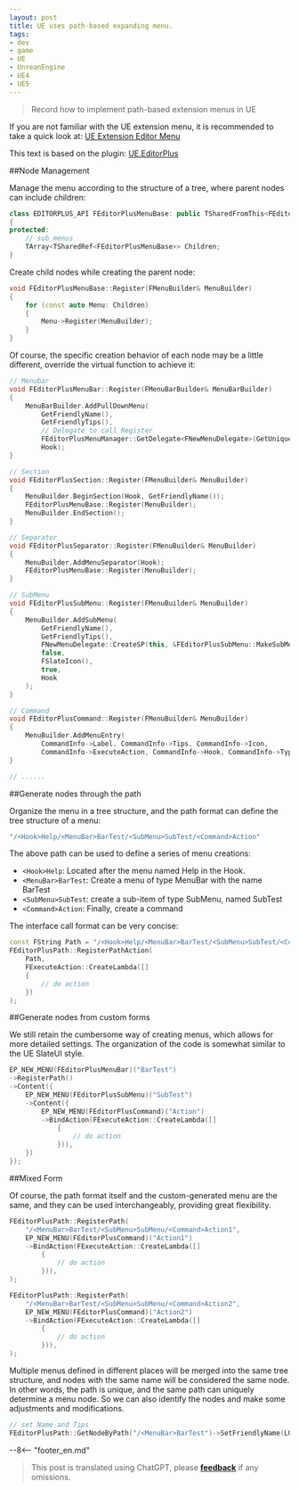 ```yaml
---
layout: post
title: UE uses path-based expanding menu.
tags:
- dev
- game
- UE
- UnreanEngine
- UE4
- UE5
---
```


<meta property="og:title" content="UE 使用路径形式扩展菜单" />

> Record how to implement path-based extension menus in UE

If you are not familiar with the UE extension menu, it is recommended to take a quick look at: [UE Extension Editor Menu](ue-扩展编辑器菜单.md)

This text is based on the plugin: [UE.EditorPlus](https://github.com/disenone/UE.EditorPlus)

##Node Management

Manage the menu according to the structure of a tree, where parent nodes can include children:

```cpp
class EDITORPLUS_API FEditorPlusMenuBase: public TSharedFromThis<FEditorPlusMenuBase>
{
protected:
	// sub menus
	TArray<TSharedRef<FEditorPlusMenuBase>> Children;
}
```

Create child nodes while creating the parent node:

```cpp
void FEditorPlusMenuBase::Register(FMenuBuilder& MenuBuilder)
{
	for (const auto Menu: Children)
	{
		Menu->Register(MenuBuilder);
	}
}
```

Of course, the specific creation behavior of each node may be a little different, override the virtual function to achieve it:

```cpp
// Menubar
void FEditorPlusMenuBar::Register(FMenuBarBuilder& MenuBarBuilder)
{
	MenuBarBuilder.AddPullDownMenu(
		GetFriendlyName(),
		GetFriendlyTips(),
        // Delegate to call Register
		FEditorPlusMenuManager::GetDelegate<FNewMenuDelegate>(GetUniqueId()),       
		Hook);
}

// Section
void FEditorPlusSection::Register(FMenuBuilder& MenuBuilder)
{
	MenuBuilder.BeginSection(Hook, GetFriendlyName());
	FEditorPlusMenuBase::Register(MenuBuilder);
	MenuBuilder.EndSection();
}

// Separator
void FEditorPlusSeparator::Register(FMenuBuilder& MenuBuilder)
{
	MenuBuilder.AddMenuSeparator(Hook);
	FEditorPlusMenuBase::Register(MenuBuilder);
}

// SubMenu
void FEditorPlusSubMenu::Register(FMenuBuilder& MenuBuilder)
{
	MenuBuilder.AddSubMenu(
		GetFriendlyName(),
		GetFriendlyTips(),
		FNewMenuDelegate::CreateSP(this, &FEditorPlusSubMenu::MakeSubMenu),
		false,
		FSlateIcon(),
		true,
		Hook
	);
}

// Command
void FEditorPlusCommand::Register(FMenuBuilder& MenuBuilder)
{
    MenuBuilder.AddMenuEntry(
        CommandInfo->Label, CommandInfo->Tips, CommandInfo->Icon,
        CommandInfo->ExecuteAction, CommandInfo->Hook, CommandInfo->Type);
}

// ......
```

##Generate nodes through the path

Organize the menu in a tree structure, and the path format can define the tree structure of a menu:

```cpp
"/<Hook>Help/<MenuBar>BarTest/<SubMenu>SubTest/<Command>Action"
```

The above path can be used to define a series of menu creations:

- `<Hook>Help`: Located after the menu named Help in the Hook.
- `<MenuBar>BarTest`: Create a menu of type MenuBar with the name BarTest
- `<SubMenu>SubTest`: create a sub-item of type SubMenu, named SubTest
- `<Command>Action`: Finally, create a command

The interface call format can be very concise:

```cpp
const FString Path = "/<Hook>Help/<MenuBar>BarTest/<SubMenu>SubTest/<Command>Action";
FEditorPlusPath::RegisterPathAction(
	Path, 
    FExecuteAction::CreateLambda([]
    {
        // do action
    })
);
```

##Generate nodes from custom forms

We still retain the cumbersome way of creating menus, which allows for more detailed settings. The organization of the code is somewhat similar to the UE SlateUI style.

```cpp
EP_NEW_MENU(FEditorPlusMenuBar)("BarTest")
->RegisterPath()
->Content({
    EP_NEW_MENU(FEditorPlusSubMenu)("SubTest")
    ->Content({
        EP_NEW_MENU(FEditorPlusCommand)("Action")
        ->BindAction(FExecuteAction::CreateLambda([]
            {
                // do action
            })),
    })
});
```

##Mixed Form

Of course, the path format itself and the custom-generated menu are the same, and they can be used interchangeably, providing great flexibility.

```cpp
FEditorPlusPath::RegisterPath(
    "/<MenuBar>BarTest/<SubMenu>SubMenu/<Command>Action1", 
    EP_NEW_MENU(FEditorPlusCommand)("Action1")
    ->BindAction(FExecuteAction::CreateLambda([]
        {
            // do action
        })),
);

FEditorPlusPath::RegisterPath(
    "/<MenuBar>BarTest/<SubMenu>SubMenu/<Command>Action2", 
    EP_NEW_MENU(FEditorPlusCommand)("Action2")
    ->BindAction(FExecuteAction::CreateLambda([]
        {
            // do action
        })),
);
```

Multiple menus defined in different places will be merged into the same tree structure, and nodes with the same name will be considered the same node. In other words, the path is unique, and the same path can uniquely determine a menu node.
So we can also identify the nodes and make some adjustments and modifications.

```cpp
// set Name and Tips
FEditorPlusPath::GetNodeByPath("/<MenuBar>BarTest")->SetFriendlyName(LOCTEXT("MenuTest", "MenuTest"))->SetFriendlyTips(LOCTEXT("MenuTestTips", "MenuTestTips"));
```


--8<-- "footer_en.md"


> This post is translated using ChatGPT, please [**feedback**](https://github.com/disenone/wiki/issues/new) if any omissions.
